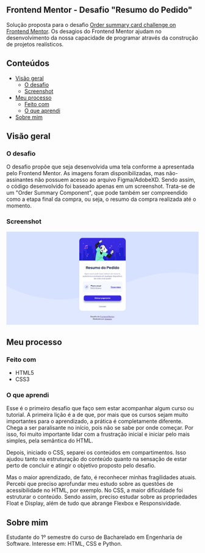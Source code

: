 
## Frontend Mentor - Desafio "Resumo do Pedido"

Solução proposta para o desafio [Order summary card challenge on Frontend Mentor](https://www.frontendmentor.io/challenges/order-summary-component-QlPmajDUj). Os desagios do Frontend Mentor ajudam no desenvolvimento da nossa capacidade de programar através da construção de projetos realísticos.


## Conteúdos

- [Visão geral](#visao-geral)
  - [O desafio](#the-challenge)
  - [Screenshot](#screenshot)
- [Meu processo](#meu-processo)
  - [Feito com](#feito-com)
  - [O que aprendi](#o-que-aprendi)
- [Sobre mim](#sobre-mim)


## Visão geral


### O desafio

O desafio propõe que seja desenvolvida uma tela conforme a apresentada pelo Frontend Mentor. As imagens foram disponibilizadas, mas não-assinantes não possuem acesso ao arquivo Figma/AdobeXD. Sendo assim, o código desenvolvido foi baseado apenas em um screenshot. Trata-se de um "Order Summary Component", que pode também ser compreendido como a etapa final da compra, ou seja, o resumo da compra realizada até o momento.


### Screenshot

![](images/screenshot.png)


## Meu processo


### Feito com

- HTML5
- CSS3


### O que aprendi

Esse é o primeiro desafio que faço sem estar acompanhar algum curso ou tutorial. A primeira lição é a de que, por mais que os cursos sejam muito importantes para o aprendizado, a prática é completamente diferente. Chega a ser paralisante no início, pois não se sabe por onde começar. Por isso, foi muito importante lidar com a frustração inicial e iniciar pelo mais simples, pela semântica do HTML.

Depois, iniciado o CSS, separei os conteúdos em compartimentos. Isso ajudou tanto na estruturação do conteúdo quanto na sensação de estar perto de concluir e atingir o objetivo proposto pelo desafio.

Mas o maior aprendizado, de fato, é reconhecer minhas fragilidades atuais. Percebi que preciso aprofundar meu estudo sobre as questões de acessibilidade no HTML, por exemplo. No CSS, a maior dificuldade foi estruturar o conteúdo. Sendo assim, preciso estudar sobre as propriedades Float e Display, além de tudo que abrange Flexbox e Responsividade.


## Sobre mim

Estudante do 1º semestre do curso de Bacharelado em Engenharia de Software.
Interesse em: HTML, CSS e Python.
